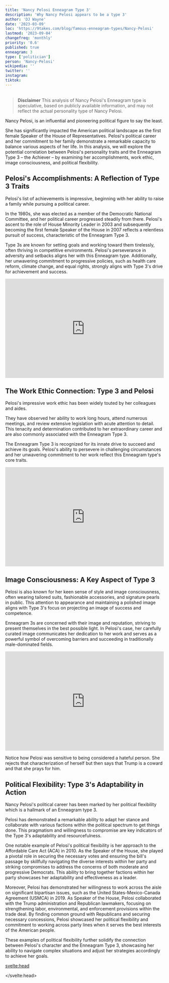 ```yaml
---
title: 'Nancy Pelosi Enneagram Type 3'
description: 'Why Nancy Pelosi appears to be a type 3'
author: 'DJ Wayne'
date: '2023-03-09'
loc: 'https://9takes.com/blog/famous-enneagram-types/Nancy-Pelosi'
lastmod: '2023-09-04'
changefreq: 'monthly'
priority: '0.6'
published: true
enneagram: 3
type: ['politician']
person: 'Nancy-Pelosi'
wikipedia: ''
twitter: ''
instagram:
tiktok:
---
```


<!-- update

mention biden trump and obama and aoc -->
<script>
	import  PopCard  from "$lib/components/atoms/PopCard.svelte";
</script>

<div
	style="display: flex;
    justify-content: center;
    margin: 1rem 0;
	"
>
	<PopCard
		image={`/types/3s/${'Nancy-Pelosi'}.webp`}
		showIcon={false}
		enneagramType="3"
		displayText="Nancy Pelosi"
		subtext=""
	/>
</div>

> **Disclaimer** This analysis of Nancy Pelosi's Enneagram type is speculative, based on publicly available information, and may not reflect the actual personality type of Nancy Pelosi.

<p class="firstLetter">Nancy Pelosi, is an influential and pioneering political figure to say the least.</p>

She has significantly impacted the American political landscape as the first female Speaker of the House of Representatives. Pelosi's political career and her commitment to her family demonstrate a remarkable capacity to balance various aspects of her life. In this analysis, we will explore the potential correlation between Pelosi's personality traits and the Enneagram Type 3 – the Achiever – by examining her accomplishments, work ethic, image consciousness, and political flexibility.

## Pelosi's Accomplishments: A Reflection of Type 3 Traits

Pelosi's list of achievements is impressive, beginning with her ability to raise a family while pursuing a political career.

In the 1980s, she was elected as a member of the Democratic National Committee, and her political career progressed steadily from there. Pelosi's ascent to the role of House Minority Leader in 2003 and subsequently becoming the first female Speaker of the House in 2007 reflects a relentless pursuit of success, characteristic of the Enneagram Type 3.

Type 3s are known for setting goals and working toward them tirelessly, often thriving in competitive environments. Pelosi's perseverance in adversity and setbacks aligns her with this Enneagram type. Additionally, her unwavering commitment to progressive policies, such as health care reform, climate change, and equal rights, strongly aligns with Type 3's drive for achievement and success.

<div class="iframe-container">
<iframe width="100%" height="315" src="https://www.youtube.com/embed/c9_f_AgxfoE?start=195" title="Pelosi's daughter describing growing up" frameborder="0" allow="accelerometer; autoplay; clipboard-write; encrypted-media; gyroscope; picture-in-picture; web-share" allowfullscreen></iframe>
</div>

## The Work Ethic Connection: Type 3 and Pelosi

Pelosi's impressive work ethic has been widely touted by her colleagues and aides.

They have observed her ability to work long hours, attend numerous meetings, and review extensive legislation with acute attention to detail. This tenacity and determination contributed to her extraordinary career and are also commonly associated with the Enneagram Type 3.

The Enneagram Type 3 is recognized for its innate drive to succeed and achieve its goals. Pelosi's ability to persevere in challenging circumstances and her unwavering commitment to her work reflect this Enneagram type's core traits.

<div class="iframe-container">
<iframe width="100%" height="315" src="https://www.youtube.com/embed/1aOaIY3hXJQ?start=503" title="Pelosi's work ethic described" frameborder="0" allow="accelerometer; autoplay; clipboard-write; encrypted-media; gyroscope; picture-in-picture; web-share" allowfullscreen></iframe>
</div>

## Image Consciousness: A Key Aspect of Type 3

Pelosi is also known for her keen sense of style and image consciousness, often wearing tailored suits, fashionable accessories, and signature pearls in public. This attention to appearance and maintaining a polished image aligns with Type 3's focus on projecting an image of success and competence.

Enneagram 3s are concerned with their image and reputation, striving to present themselves in the best possible light. In Pelosi's case, her carefully curated image communicates her dedication to her work and serves as a powerful symbol of overcoming barriers and succeeding in traditionally male-dominated fields.

<div class="iframe-container">
<iframe width="100%" height="315" src="https://www.youtube.com/embed/ar0yjBm2HTU" title="Pelosi's response to criticism" frameborder="0" allow="accelerometer; autoplay; clipboard-write; encrypted-media; gyroscope; picture-in-picture; web-share" allowfullscreen></iframe>
</div>

Notice how Pelosi was sensitive to being considered a hateful person. She rejects that characterization of herself but then says that Trump is a coward and that she prays for him.

## Political Flexibility: Type 3's Adaptability in Action

Nancy Pelosi's political career has been marked by her political flexibility which is a hallmark of an Enneagram type 3.

Pelosi has demonstrated a remarkable ability to adapt her stance and collaborate with various factions within the political spectrum to get things done. This pragmatism and willingness to compromise are key indicators of the Type 3's adaptability and resourcefulness.

One notable example of Pelosi's political flexibility is her approach to the Affordable Care Act (ACA) in 2010. As the Speaker of the House, she played a pivotal role in securing the necessary votes and ensuring the bill's passage by skillfully navigating the diverse interests within her party and striking compromises to address the concerns of both moderate and progressive Democrats. This ability to bring together factions within her party showcases her adaptability and effectiveness as a leader.

Moreover, Pelosi has demonstrated her willingness to work across the aisle on significant bipartisan issues, such as the United States-Mexico-Canada Agreement (USMCA) in 2019. As Speaker of the House, Pelosi collaborated with the Trump administration and Republican lawmakers, focusing on strengthening labor, environmental, and enforcement provisions within the trade deal. By finding common ground with Republicans and securing necessary concessions, Pelosi showcased her political flexibility and commitment to working across party lines when it serves the best interests of the American people.

These examples of political flexibility further solidify the connection between Pelosi's character and the Enneagram Type 3, showcasing her ability to navigate complex situations and adjust her strategies accordingly to achieve her goals.

<svelte:head>

<script type="application/ld+json">{
  "@context": "http://schema.org",
  "@type": "Article",
  "mainEntityOfPage": {
    "@type": "WebPage",
    "@id": "https://9takes.com/blog/famous-enneagram-types/Nancy-Pelosi"
  },
  "headline": "Nancy Pelosi: An Enneagram Type 3 Achiever",
  "image": {
    "@type": "ImageObject",
    "url": "https://9takes.com/types/3s/Nancy-Pelosi.webp",
    "height": 800,
    "width": 1200
  },
  "datePublished": "2023-03-10",
  "dateModified": "2023-09-04",
  "creator": {
        "@type": "Person",
        "name": "DJ Wayne",
        "sameAs": ["https://www.instagram.com/djwayne3/", "https://www.youtube.com/@djwayne3", "https://www.linkedin.com/in/davidtwayne/", "https://twitter.com/djwayne3"
        ]
      },
      "author": {
    "@type": "Person",
    "name": "DJ Wayne",
    "sameAs": ["https://www.instagram.com/djwayne3/", "https://www.youtube.com/@djwayne3", "https://www.linkedin.com/in/davidtwayne/", "https://twitter.com/djwayne3"
        ]
  },
  "publisher": {
        "@type": "Organization",
        "sameAs": ["https://www.instagram.com/9takesdotcom/", "https://twitter.com/9takesdotcom"],
        "logo": {
          "@type": "ImageObject",
          "url": "https://9takes.com/brand/darkRubix.png"
        },
        "name": "9takes"
      },
  "mentions": {
    "@type": "Person",
    "name": "Nancy Pelosi",
    "sameAs": [
      "https://en.wikipedia.org/wiki/Nancy_Pelosi",
      "https://pelosi.house.gov/",
      "https://twitter.com/SpeakerPelosi"
    ]
  },
  "description": "Explore Nancy Pelosi's character traits and political career through the lens of the Enneagram Type 3 as we delve into her accomplishments, work ethic, image consciousness, and political flexibility, shedding light on the qualities that have made her a groundbreaking political figure.",
  "articleBody": "Nancy Pelosi, an influential and pioneering political figure, has significantly impacted the American political landscape as the first female Speaker of the House of Representatives. Pelosi's political career and her commitment to her family demonstrate a remarkable capacity to balance various aspects of her life. In this analysis, we will explore the potential correlation between Pelosi's personality traits and the Enneagram Type 3 – the Achiever – by examining her accomplishments, work ethic, image consciousness, and political flexibility."
}

</script>

</svelte:head>
